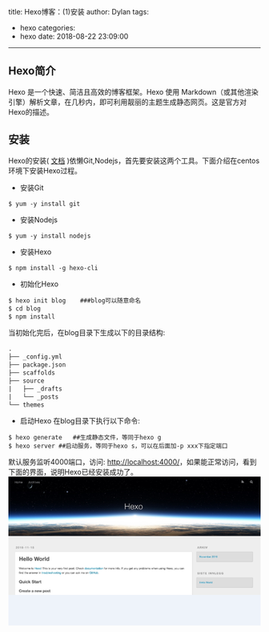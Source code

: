title: Hexo博客：(1)安装
author: Dylan
tags:
  - hexo
categories:
  - hexo
date: 2018-08-22 23:09:00
---
## Hexo简介
Hexo 是一个快速、简洁且高效的博客框架。Hexo 使用 Markdown（或其他渲染引擎）解析文章，在几秒内，即可利用靓丽的主题生成静态网页。这是官方对Hexo的描述。

## 安装
Hexo的安装( [文档](https://hexo.io/zh-cn/docs/) )依懒Git,Nodejs，首先要安装这两个工具。下面介绍在centos环境下安装Hexo过程。
* 安装Git

```shell
$ yum -y install git
```
* 安装Nodejs
```shell
$ yum -y install nodejs
```
* 安装Hexo
```shell
$ npm install -g hexo-cli
```
* 初始化Hexo
```shell
$ hexo init blog    ###blog可以随意命名
$ cd blog
$ npm install
```
当初始化完后，在blog目录下生成以下的目录结构:
```
.
├── _config.yml
├── package.json
├── scaffolds
├── source
|   ├── _drafts
|   └── _posts
└── themes
```
* 启动Hexo
在blog目录下执行以下命令:
```shell
$ hexo generate   ##生成静态文件，等同于hexo g
$ hexo server ##启动服务，等同于hexo s，可以在后面加-p xxx下指定端口
```
默认服务监听4000端口，访问: <http://localhost:4000/>，如果能正常访问，看到下面的界面，说明Hexo已经安装成功了。
![hexo](/images/blog/hexo_index.png)
